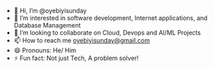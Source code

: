 - 👋 Hi, I’m @oyebiyisunday
- 👀 I’m interested in software development, Internet applications, and Database Management
- 💞️ I’m looking to collaborate on Cloud, Devops and AI/ML Projects
- 📫 How to reach me oyebiyisunday@gmail.com
- 😄 Pronouns: He/ Him
- ⚡ Fun fact: Not just Tech, A problem solver!

<!---
oyebiyisunday/oyebiyisunday is a ✨ special ✨ repository because its `README.md` (this file) appears on your GitHub profile.
You can click the Preview link to take a look at your changes.
--->
